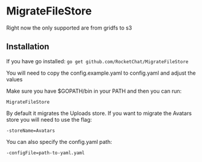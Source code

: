 # MigrateFileStore

Right now the only supported are from gridfs to s3

## Installation
If you have go installed: `go get github.com/RocketChat/MigrateFileStore`

You will need to copy the config.example.yaml to config.yaml and adjust the values

Make sure you have $GOPATH/bin in your PATH and then you can run:

```
MigrateFileStore
```

By default it migrates the Uploads store.  If you want to migrate the Avatars store you will need to use the flag:
```
-storeName=Avatars
```

You can also specify the config.yaml path:
```
-configFile=path-to-yaml.yaml
```



